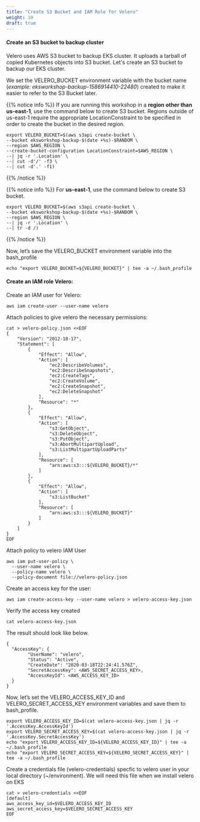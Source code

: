 ```yaml
---
title: "Create S3 Bucket and IAM Role for Velero"
weight: 10
draft: true
---
```


#### Create an S3 bucket to backup cluster

Velero uses AWS S3 bucket to backup EKS cluster. It uploads a tarball of copied Kubernetes objects into S3 bucket. Let's create an S3 bucket to backup our EKS cluster.

We set the VELERO_BUCKET environment variable with the bucket name (*example: eksworkshop-backup-1586914410-22480*) created to make it easier to refer to the S3 Bucket later.

{{% notice info %}}
If you are running this workshop in a **region other than us-east-1**, use the command below to create S3 bucket. Regions outside of us-east-1 require the appropriate LocationConstraint to be specified in order to create the bucket in the desired region.

```
export VELERO_BUCKET=$(aws s3api create-bucket \
--bucket eksworkshop-backup-$(date +%s)-$RANDOM \
--region $AWS_REGION \
--create-bucket-configuration LocationConstraint=$AWS_REGION \
--| jq -r '.Location' \
--| cut -d'/' -f3 \
--| cut -d'.' -f1)
```
{{% /notice %}}

{{% notice info %}}
For **us-east-1**, use the command below to create S3 bucket. 

```
export VELERO_BUCKET=$(aws s3api create-bucket \
--bucket eksworkshop-backup-$(date +%s)-$RANDOM \
--region $AWS_REGION \
--| jq -r '.Location' \
--| tr -d /)
```
{{% /notice %}}

Now, let’s save the VELERO_BUCKET environment variable into the bash_profile
```
echo "export VELERO_BUCKET=${VELERO_BUCKET}" | tee -a ~/.bash_profile
```

#### Create an IAM role Velero:

Create an IAM user for Velero:

```
aws iam create-user --user-name velero
```

Attach policies to give velero the necessary permissions:

```
cat > velero-policy.json <<EOF
{
    "Version": "2012-10-17",
    "Statement": [
        {
            "Effect": "Allow",
            "Action": [
                "ec2:DescribeVolumes",
                "ec2:DescribeSnapshots",
                "ec2:CreateTags",
                "ec2:CreateVolume",
                "ec2:CreateSnapshot",
                "ec2:DeleteSnapshot"
            ],
            "Resource": "*"
        },
        {
            "Effect": "Allow",
            "Action": [
                "s3:GetObject",
                "s3:DeleteObject",
                "s3:PutObject",
                "s3:AbortMultipartUpload",
                "s3:ListMultipartUploadParts"
            ],
            "Resource": [
                "arn:aws:s3:::${VELERO_BUCKET}/*"
            ]
        },
        {
            "Effect": "Allow",
            "Action": [
                "s3:ListBucket"
            ],
            "Resource": [
                "arn:aws:s3:::${VELERO_BUCKET}"
            ]
        }
    ]
}
EOF
```

Attach policy to velero IAM User
```
aws iam put-user-policy \
  --user-name velero \
  --policy-name velero \
  --policy-document file://velero-policy.json
```

Create an access key for the user:
```
aws iam create-access-key --user-name velero > velero-access-key.json
```
Verify the access key created
```
cat velero-access-key.json
```
The result should look like below. 
```
{
  "AccessKey": {
        "UserName": "velero",
        "Status": "Active",
        "CreateDate": "2020-03-18T22:24:41.576Z",
        "SecretAccessKey": <AWS_SECRET_ACCESS_KEY>,
        "AccessKeyId": <AWS_ACCESS_KEY_ID>
  }
}
```
Now, let’s set the VELERO_ACCESS_KEY_ID and VELERO_SECRET_ACCESS_KEY environment variables and save them to bash_profile.

```
export VELERO_ACCESS_KEY_ID=$(cat velero-access-key.json | jq -r '.AccessKey.AccessKeyId')
export VELERO_SECRET_ACCESS_KEY=$(cat velero-access-key.json | jq -r '.AccessKey.SecretAccessKey')
echo "export VELERO_ACCESS_KEY_ID=${VELERO_ACCESS_KEY_ID}" | tee -a ~/.bash_profile
echo "export VELERO_SECRET_ACCESS_KEY=${VELERO_SECRET_ACCESS_KEY}" | tee -a ~/.bash_profile
```

Create a credentials file (velero-credentials) specfic to velero user in your local directory (~/environment). We will need this file when we install velero on EKS
```
cat > velero-credentials <<EOF
[default]
aws_access_key_id=$VELERO_ACCESS_KEY_ID
aws_secret_access_key=$VELERO_SECRET_ACCESS_KEY
EOF
```

